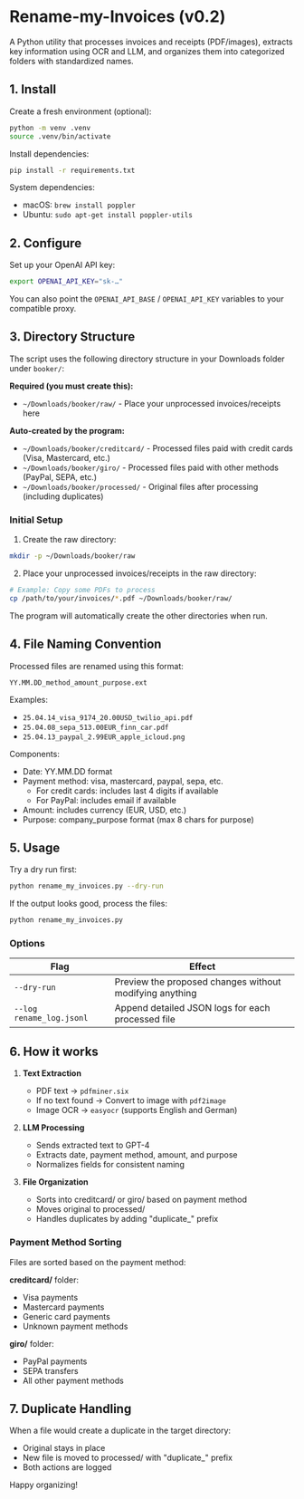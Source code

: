 # Rename-my-Invoices (v0.2)

A Python utility that processes invoices and receipts (PDF/images), extracts key information using OCR and LLM, and organizes them into categorized folders with standardized names.

## 1. Install

Create a fresh environment (optional):
```bash
python -m venv .venv
source .venv/bin/activate
```

Install dependencies:
```bash
pip install -r requirements.txt
```

System dependencies:
- macOS: `brew install poppler`
- Ubuntu: `sudo apt-get install poppler-utils`

## 2. Configure

Set up your OpenAI API key:
```bash
export OPENAI_API_KEY="sk-…"
```
You can also point the `OPENAI_API_BASE` / `OPENAI_API_KEY` variables to your compatible proxy.

## 3. Directory Structure

The script uses the following directory structure in your Downloads folder under `booker/`:

**Required (you must create this):**
- `~/Downloads/booker/raw/` - Place your unprocessed invoices/receipts here

**Auto-created by the program:**
- `~/Downloads/booker/creditcard/` - Processed files paid with credit cards (Visa, Mastercard, etc.)
- `~/Downloads/booker/giro/` - Processed files paid with other methods (PayPal, SEPA, etc.)
- `~/Downloads/booker/processed/` - Original files after processing (including duplicates)

### Initial Setup

1. Create the raw directory:
```bash
mkdir -p ~/Downloads/booker/raw
```

2. Place your unprocessed invoices/receipts in the raw directory:
```bash
# Example: Copy some PDFs to process
cp /path/to/your/invoices/*.pdf ~/Downloads/booker/raw/
```

The program will automatically create the other directories when run.

## 4. File Naming Convention

Processed files are renamed using this format:
```
YY.MM.DD_method_amount_purpose.ext
```

Examples:
- `25.04.14_visa_9174_20.00USD_twilio_api.pdf`
- `25.04.08_sepa_513.00EUR_finn_car.pdf`
- `25.04.13_paypal_2.99EUR_apple_icloud.png`

Components:
- Date: YY.MM.DD format
- Payment method: visa, mastercard, paypal, sepa, etc.
  - For credit cards: includes last 4 digits if available
  - For PayPal: includes email if available
- Amount: includes currency (EUR, USD, etc.)
- Purpose: company_purpose format (max 8 chars for purpose)

## 5. Usage

Try a dry run first:
```bash
python rename_my_invoices.py --dry-run
```

If the output looks good, process the files:
```bash
python rename_my_invoices.py
```

### Options

| Flag | Effect |
|------|--------|
| `--dry-run` | Preview the proposed changes without modifying anything |
| `--log rename_log.jsonl` | Append detailed JSON logs for each processed file |

## 6. How it works

1. **Text Extraction**
   - PDF text → `pdfminer.six`
   - If no text found → Convert to image with `pdf2image`
   - Image OCR → `easyocr` (supports English and German)

2. **LLM Processing**
   - Sends extracted text to GPT-4
   - Extracts date, payment method, amount, and purpose
   - Normalizes fields for consistent naming

3. **File Organization**
   - Sorts into creditcard/ or giro/ based on payment method
   - Moves original to processed/
   - Handles duplicates by adding "duplicate_" prefix

### Payment Method Sorting

Files are sorted based on the payment method:

**creditcard/** folder:
- Visa payments
- Mastercard payments
- Generic card payments
- Unknown payment methods

**giro/** folder:
- PayPal payments
- SEPA transfers
- All other payment methods

## 7. Duplicate Handling

When a file would create a duplicate in the target directory:
- Original stays in place
- New file is moved to processed/ with "duplicate_" prefix
- Both actions are logged

Happy organizing!